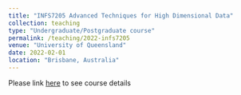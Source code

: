 ```yaml
---
title: "INFS7205 Advanced Techniques for High Dimensional Data"
collection: teaching
type: "Undergraduate/Postgraduate course"
permalink: /teaching/2022-infs7205
venue: "University of Queensland"
date: 2022-02-01
location: "Brisbane, Australia"
---
```


Please link [here](https://my.uq.edu.au/programs-courses/course.html?course_code=INFS7205) to see course details